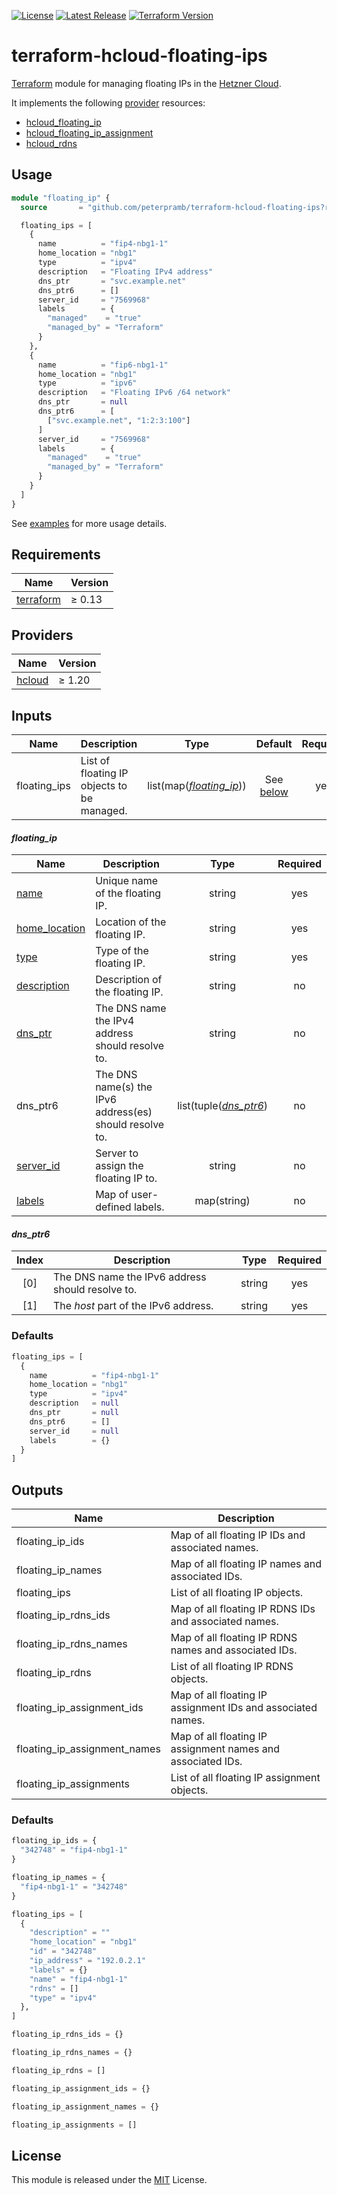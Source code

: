 [![License](https://img.shields.io/github/license/peterpramb/terraform-hcloud-floating-ips)](https://github.com/peterpramb/terraform-hcloud-floating-ips/blob/master/LICENSE)
[![Latest Release](https://img.shields.io/github/v/release/peterpramb/terraform-hcloud-floating-ips?sort=semver)](https://github.com/peterpramb/terraform-hcloud-floating-ips/releases/latest)
[![Terraform Version](https://img.shields.io/badge/terraform-%E2%89%A5%200.13.0-623ce4)](https://www.terraform.io)


# terraform-hcloud-floating-ips

[Terraform](https://www.terraform.io) module for managing floating IPs in the [Hetzner Cloud](https://www.hetzner.com/cloud).

It implements the following [provider](#providers) resources:

- [hcloud\_floating\_ip](https://registry.terraform.io/providers/hetznercloud/hcloud/latest/docs/resources/floating_ip)
- [hcloud\_floating\_ip\_assignment](https://registry.terraform.io/providers/hetznercloud/hcloud/latest/docs/resources/floating_ip_assignment)
- [hcloud\_rdns](https://registry.terraform.io/providers/hetznercloud/hcloud/latest/docs/resources/rdns)


## Usage

```terraform
module "floating_ip" {
  source       = "github.com/peterpramb/terraform-hcloud-floating-ips?ref=<release>"

  floating_ips = [
    { 
      name          = "fip4-nbg1-1"
      home_location = "nbg1"
      type          = "ipv4"
      description   = "Floating IPv4 address"
      dns_ptr       = "svc.example.net"
      dns_ptr6      = []
      server_id     = "7569968"
      labels        = {
        "managed"    = "true"
        "managed_by" = "Terraform"
      }
    },
    { 
      name          = "fip6-nbg1-1"
      home_location = "nbg1"
      type          = "ipv6"
      description   = "Floating IPv6 /64 network"
      dns_ptr       = null
      dns_ptr6      = [
        ["svc.example.net", "1:2:3:100"]
      ]
      server_id     = "7569968"
      labels        = {
        "managed"    = "true"
        "managed_by" = "Terraform"
      }
    }
  ]
}
```

See [examples](https://github.com/peterpramb/terraform-hcloud-floating-ips/blob/master/examples) for more usage details.


## Requirements

| Name | Version |
|------|---------|
| [terraform](https://www.terraform.io) | &ge; 0.13 |


## Providers

| Name | Version |
|------|---------|
| [hcloud](https://registry.terraform.io/providers/hetznercloud/hcloud) | &ge; 1.20 |


## Inputs

| Name | Description | Type | Default | Required |
|------|-------------|:----:|:-------:|:--------:|
| floating\_ips | List of floating IP objects to be managed. | list(map([*floating\_ip*](#floating_ip))) | See [below](#defaults) | yes |


#### *floating\_ip*

| Name | Description | Type | Required |
|------|-------------|:----:|:--------:|
| [name](https://registry.terraform.io/providers/hetznercloud/hcloud/latest/docs/resources/floating_ip#name) | Unique name of the floating IP. | string | yes |
| [home\_location](https://registry.terraform.io/providers/hetznercloud/hcloud/latest/docs/resources/floating_ip#home_location) | Location of the floating IP. | string | yes |
| [type](https://registry.terraform.io/providers/hetznercloud/hcloud/latest/docs/resources/floating_ip#type) | Type of the floating IP. | string | yes |
| [description](https://registry.terraform.io/providers/hetznercloud/hcloud/latest/docs/resources/floating_ip#description) | Description of the floating IP. | string | no |
| [dns\_ptr](https://registry.terraform.io/providers/hetznercloud/hcloud/latest/docs/resources/rdns#dns_ptr) | The DNS name the IPv4 address should resolve to. | string | no |
| dns\_ptr6 | The DNS name(s) the IPv6 address(es) should resolve to. | list(tuple([*dns\_ptr6*](#dns_ptr6)) | no |
| [server\_id](https://registry.terraform.io/providers/hetznercloud/hcloud/latest/docs/resources/floating_ip_assignment#server_id) | Server to assign the floating IP to. | string | no |
| [labels](https://registry.terraform.io/providers/hetznercloud/hcloud/latest/docs/resources/floating_ip#labels) | Map of user-defined labels. | map(string) | no |


#### *dns\_ptr6*

| Index | Description | Type | Required |
|:-----:|-------------|:----:|:--------:|
| \[0] | The DNS name the IPv6 address should resolve to. | string | yes |
| \[1] | The *host* part of the IPv6 address. | string | yes |


### Defaults

```terraform
floating_ips = [
  {
    name          = "fip4-nbg1-1"
    home_location = "nbg1"
    type          = "ipv4"
    description   = null
    dns_ptr       = null
    dns_ptr6      = []
    server_id     = null
    labels        = {}
  }
]
```


## Outputs

| Name | Description |
|------|-------------|
| floating\_ip\_ids | Map of all floating IP IDs and associated names. |
| floating\_ip\_names | Map of all floating IP names and associated IDs. |
| floating\_ips | List of all floating IP objects. |
| floating\_ip\_rdns\_ids | Map of all floating IP RDNS IDs and associated names. |
| floating\_ip\_rdns\_names | Map of all floating IP RDNS names and associated IDs. |
| floating\_ip\_rdns | List of all floating IP RDNS objects. |
| floating\_ip\_assignment\_ids | Map of all floating IP assignment IDs and associated names. |
| floating\_ip\_assignment\_names | Map of all floating IP assignment names and associated IDs. |
| floating\_ip\_assignments | List of all floating IP assignment objects. |


### Defaults

```terraform
floating_ip_ids = {
  "342748" = "fip4-nbg1-1"
}

floating_ip_names = {
  "fip4-nbg1-1" = "342748"
}

floating_ips = [
  {
    "description" = ""
    "home_location" = "nbg1"
    "id" = "342748"
    "ip_address" = "192.0.2.1"
    "labels" = {}
    "name" = "fip4-nbg1-1"
    "rdns" = []
    "type" = "ipv4"
  },
]

floating_ip_rdns_ids = {}

floating_ip_rdns_names = {}

floating_ip_rdns = []

floating_ip_assignment_ids = {}

floating_ip_assignment_names = {}

floating_ip_assignments = []
```


## License

This module is released under the [MIT](https://github.com/peterpramb/terraform-hcloud-floating-ips/blob/master/LICENSE) License.
